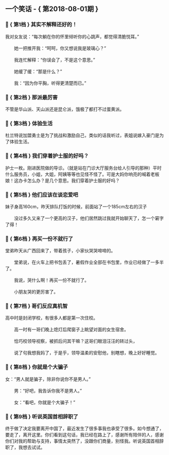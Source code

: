 ## 一个笑话 - { 第2018-08-01期 }
</hr>

### :jack_o_lantern: { 第1档 } 其实不解释还好的！
我对女友说：“每次躺在你的怀里倾听你的心跳声，都觉得清脆悦耳。”<br/><br/>　　她一把推开我：“呵呵，你又想说我是玻璃心？”<br/><br/>　　我连忙解释：“你误会了，不是这个意思。”<br/><br/>　　她缓了缓：“那是什么？”<br/><br/>　　我：“因为你平胸，听得更清楚而已。”


### :jack_o_lantern: { 第2档 } 那派最厉害
不管是华山派、天山派还是昆仑派，饿极了都打不过蛋黄派。


### :jack_o_lantern: { 第3档 } 体验生活
杜兰特说加盟勇士是为了挑战和激励自己，类似的话我听过，表姐说嫁入豪门是为了体验生活。


### :jack_o_lantern: { 第4档 } 我们穿着护士服的好吗？
护士一枚。刚进医院做的导诊。（就是站在门诊大厅服务台给人引导的那种）平时什么服务员，小姐，大姐，阿姨等等也见怪不怪了。可是大妈你响亮的喊着老板娘！这办卡怎么办？是几个意思。我们穿着护士服的好吗？


### :jack_o_lantern: { 第5档 } 他们应该在谈恋爱吧
妹子身高160cm，昨天排队打饭的时候，前面站了一个185cm左右的汉子<br/><br/>　　没过多久又来了一个更高的汉子，他们居然跳过我就开始聊天了，怎一个窘字了得！


### :jack_o_lantern: { 第6档 } 再买一份不就行了
堂弟昨天从广西回来了，带着孩子，小家伙哭哭啼啼的。<br/><br/>　　堂弟说，在火车上把书包丢了，暑假作业全部在书包里，作业已经做了一多半了。<br/><br/>　　我说，哭什么啊！再买一份不就行了。<br/><br/>　　小朋友哭的更厉害了。


### :jack_o_lantern: { 第7档 } 哥们反应真机智
高中时是封闭学校，有很多人都是第一次住校。<br/><br/>　　高一时有一哥们晚上熄灯后爬窗子上眺望对面的女生宿舍。<br/><br/>　　恰巧校领导视察，被抓后问其干嘛？这哥们眼泪汪汪的转过头，<br/><br/>　　说了句我想我妈了，于是乎，领导温柔的安慰他，别瞎想，晚上好好睡觉。


### :jack_o_lantern: { 第8档 } 你就是个大骗子
女：“男人就是骗子，除非你说你不是男人。”<br/><br/>　　男：“好吧，我告诉你我不是男人。”<br/><br/>　　女：“看吧，你就是个大骗子！”


### :jack_o_lantern: { 第9档 } 听说英国首相辞职了
终于做了决定我要离开中国了，最近发生了很多事我也承受了很多。如今想通了，要走了，离开这里。你们看到这句话，我已经在路上了，感谢所有陪伴的人，感谢你们对我的帮助与支持，事情太突然了，没跟你们商量，别怪我。听说英国首相辞职了，我想去试试。


